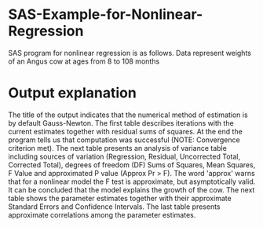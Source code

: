 # SAS-Example-for-Nonlinear-Regression
SAS program for nonlinear regression is as follows. Data represent weights of an Angus cow at ages from 8 to 108 months

# Output explanation
The title of the output indicates that the numerical method of estimation is by default Gauss-Newton. The first table describes iterations with the current estimates 
together with residual sums of squares. At the end the program tells us that computation was successful (NOTE: Convergence criterion met). The next table presents an analysis of 
variance table including sources of variation (Regression, Residual, Uncorrected Total, Corrected Total), degrees of freedom (DF) Sums of Squares, Mean Squares, F Value and 
approximated P value (Approx Pr > F). The word 'approx' warns that for a nonlinear model the F test is approximate, but asymptotically valid. It can be concluded that the model 
explains the growth of the cow. The next table shows the parameter estimates together with their approximate Standard Errors and Confidence Intervals. The last table presents 
approximate correlations among the parameter estimates.
